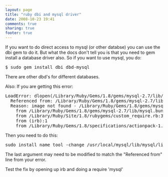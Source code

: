 ```yaml
---
layout: page
title: "ruby dbi and mysql driver"
date: 2008-10-23 19:41
comments: true
sharing: true
footer: true
---
```

If you want to do direct access to mysql (or other databse) you can use the dbi gem to do it.  But what the docs don't tell you is that you need to gem install a database driver also.  So if you want to use mysql, you do:

<pre>
$ sudo gem install dbi dbd-mysql
</pre>

There are other dbd's for different databases.

Also:
If you are getting this error:
<pre>
LoadError: dlopen(/Library/Ruby/Gems/1.8/gems/mysql-2.7/lib/mysql.bundle, 9): Library not loaded: /usr/local/mysql/lib/mysql/libmysqlclient.15.dylib
  Referenced from: /Library/Ruby/Gems/1.8/gems/mysql-2.7/lib/mysql.bundle
  Reason: image not found - /Library/Ruby/Gems/1.8/gems/mysql-2.7/lib/mysql.bundle
	from /Library/Ruby/Gems/1.8/gems/mysql-2.7/lib/mysql.bundle
	from /Library/Ruby/Site/1.8/rubygems/custom_require.rb:32:in `require'
	from (irb):1
	from /Library/Ruby/Gems/1.8/specifications/actionpack-1.13.6.gemspec:13
</pre>
Then you need to do this:
<pre>
sudo install_name_tool -change /usr/local/mysql/lib/mysql/libmysqlclient.15.dylib /usr/local/mysql/lib/libmysqlclient.15.dylib /Library/Ruby/Gems/1.8/gems/mysql-2.7/lib/mysql.bundle
</pre>
The last argument may need to be modified to match the "Referenced from" line from your error.

Test the fix by opening up irb and doing a require 'mysql'
